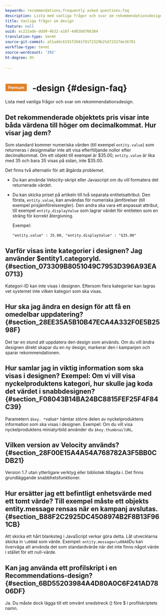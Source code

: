 ```yaml
---
keywords: recommendations;frequently asked questions;faq
description: Lista med vanliga frågor och svar om rekommendationsdesign.
title: Vanliga frågor om design
feature: null
uuid: ac222ade-ddd9-4b32-a16f-4d83b8766384
translation-type: tm+mt
source-git-commit: a51addc6155f2681f01f2329b25d72327de36701
workflow-type: tm+mt
source-wordcount: '392'
ht-degree: 0%

---
```



# ![Vanliga frågor om PREMIUM](/help/assets/premium.png) -design {#design-faq}

Lista med vanliga frågor och svar om rekommendationsdesign.

## Det rekommenderade objektets pris visar inte båda värdena till höger om decimalkommat. Hur visar jag dem?

Som standard kommer numeriska värden (till exempel `entity.value`) som returneras i designmallar inte att visa efterföljande nollor efter decimalkommat. Om ett objekt till exempel är $35.00, `entity.value` är lika med 35 och bara 35 visas på sidan, inte $35.00.

Det finns två alternativ för att åtgärda problemet.

* Du kan använda Velocity-skript eller Javascript om du vill formatera det returnerade värdet.

* Du kan skicka priset på artikeln till två separata entitetsattribut. Den första, `entity.value`, kan användas för numeriska jämförelser (till exempel prisjämförelseregler). Den andra ska vara ett anpassat attribut, till exempel `entity.displayValue` som lagrar värdet för entiteten som en sträng för korrekt återgivning.

   Exempel:

   `"entity.value" : 35.00, "entity.displayValue" : "$35.00"`

## Varför visas inte kategorier i designen? Jag använder $entity1.categoryId. {#section_073309B8051049C7953D396A93EA0713}

Kategori-ID kan inte visas i designen. Eftersom flera kategorier kan lagras vet systemet inte vilken kategori som ska visas.

## Hur ska jag ändra en design för att få en omedelbar uppdatering? {#section_28EE35A5B10B47ECA4A332F0E5B2598F}

Det tar en stund att uppdatera den design som används. Om du vill ändra designen direkt skapar du en ny design, markerar den i kampanjen och sparar rekommendationen.

## Hur samlar jag in viktig information som ska visas i designen? Exempel: Om vi vill visa nyckelproduktens kategori, hur skulle jag koda det värdet i snabbdesignen? {#section_F08043B14BA24BC8815FEF25F4F84C39}

Parametern `$key. *`value`*` hämtar större delen av nyckelproduktens information som ska visas i designen. Exempel: Om du vill visa nyckelproduktens miniatyrbild använder du `$key.thumbnailURL`.

## Vilken version av Velocity används? {#section_28F00E15A4A54A768782A3F5BB0CDB21}

Version 1.7 utan ytterligare verktyg eller bibliotek tillagda i. Det finns grundläggande snabbhetsfunktioner.

## Hur ersätter jag ett befintligt enhetsvärde med ett tomt värde? Till exempel måste ett objekts entity.message rensas när en kampanj avslutas. {#section_B88F2C2925DC4508974B2F8B13F961CB}

Att skicka ett hårt blanksteg i JavaScript verkar göra detta. Låt utvecklarna skicka in `\u00A0` som värde. Exempel: `entity.message=\u00A0`Du kan överväga att använda det som standardvärde när det inte finns något värde i stället för ett null-värde.

## Kan jag använda ett profilskript i en Recommendations-design? {#section_6BD55203984A4D80A0C6F241AD7806DF}

Ja. Du måste dock lägga till ett omvänt snedstreck (\) före $ i profilskriptets namn.
